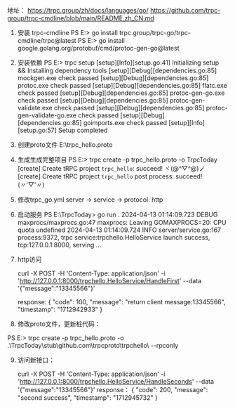 
地址：
  https://trpc.group/zh/docs/languages/go/
  https://github.com/trpc-group/trpc-cmdline/blob/main/README.zh_CN.md

1. 安装 trpc-cmdline
PS E:\> go install trpc.group/trpc-go/trpc-cmdline/trpc@latest
PS E:\> go install google.golang.org/protobuf/cmd/protoc-gen-go@latest

2. 安装依赖
PS E:\> trpc setup
[setup][Info][setup.go:41] Initializing setup && Installing dependency tools
[setup][Debug][dependencies.go:85] mockgen.exe check passed
[setup][Debug][dependencies.go:85] protoc.exe check passed
[setup][Debug][dependencies.go:85] flatc.exe check passed
[setup][Debug][dependencies.go:85] protoc-gen-go.exe check passed
[setup][Debug][dependencies.go:85] protoc-gen-validate.exe check passed
[setup][Debug][dependencies.go:85] protoc-gen-validate-go.exe check passed
[setup][Debug][dependencies.go:85] goimports.exe check passed
[setup][Info][setup.go:57] Setup completed

3. 创建proto文件
E:\trpc_hello.proto

4. 生成生成完整项目
PS E:\> trpc create -p trpc_hello.proto -o TrpcToday
[create] Create tRPC project `trpc_hello`: succeed! ヾ(@^▽^@)ノ
[create] Create tRPC project `trpc_hello` post process: succeed! (〃'▽'〃)

5. 修改trpc_go.yml
  server -> service -> protocol: http
6. 启动服务
PS E:\TrpcToday> go run .
2024-04-13 01:14:09.723 DEBUG   maxprocs/maxprocs.go:47 maxprocs: Leaving GOMAXPROCS=20: CPU quota undefined
2024-04-13 01:14:09.724 INFO    server/service.go:167   process:9372, trpc service:trpchello.HelloService launch success, tcp:127.0.0.1:8000, serving ...

7. http访问

    curl -X POST -H 'Content-Type: application/json' -i 'http://127.0.0.1:8000/trpchello.HelloService/HandleFirst' --data '{"message":"13345566"}'

    response: 
        {
        "code": 100,
        "message": "return client message:13345566",
        "timestamp": "1712942933"
        }

8. 修改proto文件，更新桩代码：

PS E:\> trpc create -p trpc_hello.proto -o .\TrpcToday\stub\github.com\trpcproto\trpchello\ --rpconly

9. 访问新接口：

    curl -X POST -H 'Content-Type: application/json' -i 'http://127.0.0.1:8000/trpchello.HelloService/HandleSeconds' --data '{"message":"13345566"}'
    response：
        {
        "code": 200,
        "message": "second success",
        "timestamp": "1712945732"
        }
